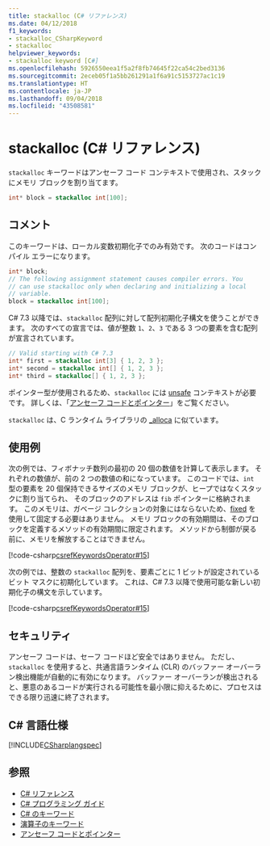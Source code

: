 ```yaml
---
title: stackalloc (C# リファレンス)
ms.date: 04/12/2018
f1_keywords:
- stackalloc_CSharpKeyword
- stackalloc
helpviewer_keywords:
- stackalloc keyword [C#]
ms.openlocfilehash: 5926550eea1f5a2f8fb74645f22ca54c2bed3136
ms.sourcegitcommit: 2eceb05f1a5bb261291a1f6a91c5153727ac1c19
ms.translationtype: HT
ms.contentlocale: ja-JP
ms.lasthandoff: 09/04/2018
ms.locfileid: "43508581"
---
```

# <a name="stackalloc-c-reference"></a>stackalloc (C# リファレンス)
`stackalloc` キーワードはアンセーフ コード コンテキストで使用され、スタックにメモリ ブロックを割り当てます。

```csharp
int* block = stackalloc int[100];
```

## <a name="remarks"></a>コメント

このキーワードは、ローカル変数初期化子でのみ有効です。 次のコードはコンパイル エラーになります。

```csharp
int* block;
// The following assignment statement causes compiler errors. You
// can use stackalloc only when declaring and initializing a local
// variable.
block = stackalloc int[100];
```

C# 7.3 以降では、`stackalloc` 配列に対して配列初期化子構文を使うことができます。 次のすべての宣言では、値が整数 `1`、`2`、`3` である 3 つの要素を含む配列が宣言されています。

```csharp
// Valid starting with C# 7.3
int* first = stackalloc int[3] { 1, 2, 3 };
int* second = stackalloc int[] { 1, 2, 3 };
int* third = stackalloc[] { 1, 2, 3 };
```

ポインター型が使用されるため、`stackalloc` には [unsafe](unsafe.md) コンテキストが必要です。 詳しくは、「[アンセーフ コードとポインター](../../programming-guide/unsafe-code-pointers/index.md)」をご覧ください。 

`stackalloc` は、C ランタイム ライブラリの [_alloca](/cpp/c-runtime-library/reference/alloca) に似ています。

## <a name="examples"></a>使用例

次の例では、フィボナッチ数列の最初の 20 個の数値を計算して表示します。 それぞれの数値が、前の 2 つの数値の和になっています。 このコードでは、`int` 型の要素を 20 個保持できるサイズのメモリ ブロックが、ヒープではなくスタックに割り当てられ、 そのブロックのアドレスは `fib` ポインターに格納されます。 このメモリは、ガベージ コレクションの対象にはならないため、[fixed](fixed-statement.md) を使用して固定する必要はありません。 メモリ ブロックの有効期間は、そのブロックを定義するメソッドの有効期間に限定されます。 メソッドから制御が戻る前に、メモリを解放することはできません。

[!code-csharp[csrefKeywordsOperator#15](../../../../samples/snippets/csharp/keywords/StackAllocExamples.cs#1)]

次の例では、整数の `stackalloc` 配列を、要素ごとに 1 ビットが設定されているビット マスクに初期化しています。 これは、C# 7.3 以降で使用可能な新しい初期化子の構文を示しています。

[!code-csharp[csrefKeywordsOperator#15](../../../../samples/snippets/csharp/keywords/StackAllocExamples.cs#2)]

## <a name="security"></a>セキュリティ

アンセーフ コードは、セーフ コードほど安全ではありません。 ただし、`stackalloc` を使用すると、共通言語ランタイム (CLR) のバッファー オーバーラン検出機能が自動的に有効になります。 バッファー オーバーランが検出されると、悪意のあるコードが実行される可能性を最小限に抑えるために、プロセスはできる限り迅速に終了されます。

## <a name="c-language-specification"></a>C# 言語仕様
 [!INCLUDE[CSharplangspec](~/includes/csharplangspec-md.md)]

## <a name="see-also"></a>参照

- [C# リファレンス](../../../csharp/language-reference/index.md)  
- [C# プログラミング ガイド](../../../csharp/programming-guide/index.md)  
- [C# のキーワード](../../../csharp/language-reference/keywords/index.md)  
- [演算子のキーワード](../../../csharp/language-reference/keywords/operator-keywords.md)  
- [アンセーフ コードとポインター](../../../csharp/programming-guide/unsafe-code-pointers/index.md)
